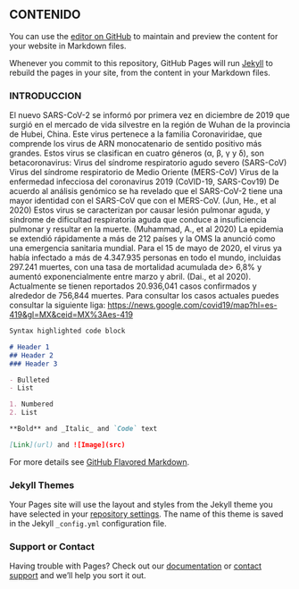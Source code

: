 ## CONTENIDO

You can use the [editor on GitHub](https://github.com/Krisacv/Task9-Challenge-CdCMX/edit/gh-pages/index.md) to maintain and preview the content for your website in Markdown files.

Whenever you commit to this repository, GitHub Pages will run [Jekyll](https://jekyllrb.com/) to rebuild the pages in your site, from the content in your Markdown files.

### INTRODUCCION

El nuevo SARS-CoV-2 se informó por primera vez en diciembre de 2019 que surgió en el mercado de vida silvestre en la región de Wuhan de la provincia de Hubei, China. Este virus pertenece a la familia Coronaviridae, que comprende los virus de ARN monocatenario de sentido positivo más grandes. Estos virus se clasifican en cuatro géneros (α, β, γ y δ), son betacoronavirus:
 Virus del síndrome respiratorio agudo severo (SARS-CoV)
Virus del síndrome respiratorio de Medio Oriente (MERS-CoV)
 Virus de la enfermedad infecciosa del coronavirus 2019 (CoVID-19, SARS-Cov19)
De acuerdo al análisis genómico se ha revelado que el SARS-CoV-2 tiene una mayor identidad con el SARS-CoV que con el MERS-CoV. (Jun, He., et al 2020) 
Estos virus se caracterizan por causar lesión pulmonar aguda, y síndrome de dificultad respiratoria aguda que conduce a insuficiencia pulmonar y resultar en la muerte. (Muhammad, A., et al 2020) 
La epidemia se extendió rápidamente a más de 212 países y la OMS la anunció como una emergencia sanitaria mundial. Para el 15 de mayo de 2020, el virus ya había infectado a más de 4.347.935 personas en todo el mundo, incluidas 297.241 muertes, con una tasa de mortalidad acumulada de> 6,8% y aumentó exponencialmente entre marzo y abril. (Dai., et al 2020). Actualmente se tienen reportados 20.936,041 casos confirmados y alrededor de 756,844 muertes. Para consultar los casos actuales puedes consultar la siguiente liga: 
https://news.google.com/covid19/map?hl=es-419&gl=MX&ceid=MX%3Aes-419


```markdown
Syntax highlighted code block

# Header 1
## Header 2
### Header 3

- Bulleted
- List

1. Numbered
2. List

**Bold** and _Italic_ and `Code` text

[Link](url) and ![Image](src)
```

For more details see [GitHub Flavored Markdown](https://guides.github.com/features/mastering-markdown/).

### Jekyll Themes

Your Pages site will use the layout and styles from the Jekyll theme you have selected in your [repository settings](https://github.com/Krisacv/Task9-Challenge-CdCMX/settings). The name of this theme is saved in the Jekyll `_config.yml` configuration file.

### Support or Contact

Having trouble with Pages? Check out our [documentation](https://docs.github.com/categories/github-pages-basics/) or [contact support](https://github.com/contact) and we’ll help you sort it out.
